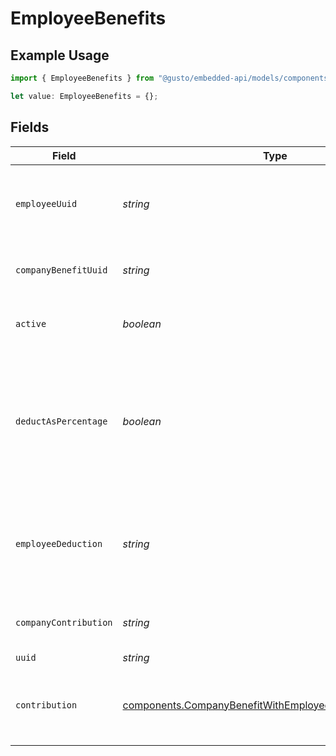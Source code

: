 # EmployeeBenefits

## Example Usage

```typescript
import { EmployeeBenefits } from "@gusto/embedded-api/models/components";

let value: EmployeeBenefits = {};
```

## Fields

| Field                                                                                                                                  | Type                                                                                                                                   | Required                                                                                                                               | Description                                                                                                                            |
| -------------------------------------------------------------------------------------------------------------------------------------- | -------------------------------------------------------------------------------------------------------------------------------------- | -------------------------------------------------------------------------------------------------------------------------------------- | -------------------------------------------------------------------------------------------------------------------------------------- |
| `employeeUuid`                                                                                                                         | *string*                                                                                                                               | :heavy_minus_sign:                                                                                                                     | The UUID of the employee to which the benefit belongs.                                                                                 |
| `companyBenefitUuid`                                                                                                                   | *string*                                                                                                                               | :heavy_minus_sign:                                                                                                                     | The UUID of the company benefit.                                                                                                       |
| `active`                                                                                                                               | *boolean*                                                                                                                              | :heavy_minus_sign:                                                                                                                     | Whether the employee benefit is active.                                                                                                |
| `deductAsPercentage`                                                                                                                   | *boolean*                                                                                                                              | :heavy_minus_sign:                                                                                                                     | Whether the employee deduction amount should be treated as a percentage to be deducted from each payroll.                              |
| `employeeDeduction`                                                                                                                    | *string*                                                                                                                               | :heavy_minus_sign:                                                                                                                     | The amount to be deducted, per pay period, from the employee's pay.                                                                    |
| `companyContribution`                                                                                                                  | *string*                                                                                                                               | :heavy_minus_sign:                                                                                                                     | The value of the company contribution                                                                                                  |
| `uuid`                                                                                                                                 | *string*                                                                                                                               | :heavy_minus_sign:                                                                                                                     | N/A                                                                                                                                    |
| `contribution`                                                                                                                         | [components.CompanyBenefitWithEmployeeBenefitsContribution](../../models/components/companybenefitwithemployeebenefitscontribution.md) | :heavy_minus_sign:                                                                                                                     | An object representing the type and value of the company contribution.                                                                 |